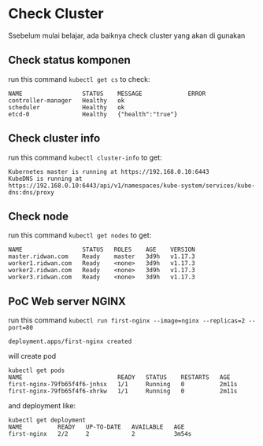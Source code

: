 # Check Cluster

Ssebelum mulai belajar, ada baiknya check cluster yang akan di gunakan

## Check status komponen

run this command `kubectl get cs` to check:
```
NAME                 STATUS    MESSAGE             ERROR
controller-manager   Healthy   ok
scheduler            Healthy   ok
etcd-0               Healthy   {"health":"true"}
```

## Check cluster info
run this command `kubectl cluster-info` to get:

```
Kubernetes master is running at https://192.168.0.10:6443
KubeDNS is running at https://192.168.0.10:6443/api/v1/namespaces/kube-system/services/kube-dns:dns/proxy

```

## Check node
run this command `kubectl get nodes` to get:

```
NAME                 STATUS   ROLES    AGE    VERSION
master.ridwan.com    Ready    master   3d9h   v1.17.3
worker1.ridwan.com   Ready    <none>   3d9h   v1.17.3
worker2.ridwan.com   Ready    <none>   3d9h   v1.17.3
worker3.ridwan.com   Ready    <none>   3d9h   v1.17.3
```

## PoC Web server NGINX
run this command `kubectl run first-nginx --image=nginx --replicas=2 --port=80`
```
deployment.apps/first-nginx created
```

will create pod
```
kubectl get pods
NAME                           READY   STATUS    RESTARTS   AGE
first-nginx-79fb65f4f6-jnhsx   1/1     Running   0          2m11s
first-nginx-79fb65f4f6-xhrkw   1/1     Running   0          2m11s
```

and deployment like:
```
kubectl get deployment
NAME          READY   UP-TO-DATE   AVAILABLE   AGE
first-nginx   2/2     2            2           3m54s
```